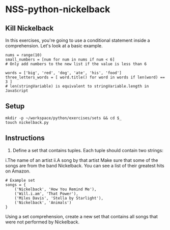 # NSS-python-nickelback

## Kill Nickelback

In this exercises, you're going to use a conditional statement inside a comprehension. Let's look at a basic example.
```
nums = range(10)
small_numbers = [num for num in nums if num < 6]
# Only add numbers to the new list if the value is less than 6

words = ['big', 'red', 'dog', 'ate', 'his', 'food']
three_letters_words = [ word.title() for word in words if len(word) == 3 ]
# len(stringVariable) is equivalent to stringVariable.length in JavaScript
```
## Setup
```
mkdir -p ~/workspace/python/exercises/sets && cd $_
touch nickelback.py
```
## Instructions

1. Define a set that contains tuples. Each tuple should contain two strings:

i.The name of an artist
ii.A song by that artist
Make sure that some of the songs are from the band Nickelback. You can see a list of their greatest hits on Amazon.

```
# Example set
songs = {
    ('Nickelback', 'How You Remind Me'), 
    ('Will.i.am', 'That Power'),
    ('Miles Davis', 'Stella by Starlight'),
    ('Nickelback', 'Animals')
}
```
Using a set comprehension, create a new set that contains all songs that were not performed by Nickelback.